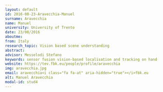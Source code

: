 ```yaml
---
layout: default 
id: 2016-08-23-Aravecchia-Manuel
surname: Aravecchia
name: Manuel
university: University of Trento
date: 23/08/2016
aboutme: 
from: Italy
research_topic: Vision based scene understanding
abstract: 
advisor: Messelodi Stefano
keywords: sensor fusion vision-based localisation and tracking on hand-held devices
website: https://tev.fbk.eu/people/profile/aravecchia
img: aravecchia.jpg
email: aravecchia<i class="fa fa-at" aria-hidden="true"></i>fbk.eu
alt: Manuel Aravecchia
modal-id: stud4
---
```


